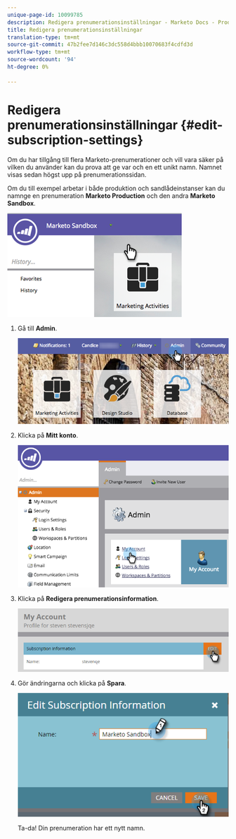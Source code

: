 ```yaml
---
unique-page-id: 10099785
description: Redigera prenumerationsinställningar - Marketo Docs - Produktdokumentation
title: Redigera prenumerationsinställningar
translation-type: tm+mt
source-git-commit: 47b2fee7d146c3dc558d4bbb10070683f4cdfd3d
workflow-type: tm+mt
source-wordcount: '94'
ht-degree: 0%

---
```



# Redigera prenumerationsinställningar {#edit-subscription-settings}

Om du har tillgång till flera Marketo-prenumerationer och vill vara säker på vilken du använder kan du prova att ge var och en ett unikt namn. Namnet visas sedan högst upp på prenumerationssidan.

Om du till exempel arbetar i både produktion och sandlådeinstanser kan du namnge en prenumeration **Marketo Production** och den andra **Marketo Sandbox**.

![](assets/image2016-4-8-14-3a34-3a28.png)

1. Gå till **Admin**.

   ![](assets/adminhand-1.png)

1. Klicka på **Mitt konto**.

   ![](assets/image2015-6-23-15-3a16-3a52.png)

1. Klicka på **Redigera prenumerationsinformation**.

   ![](assets/image2016-5-24-10-3a34-3a32.png)

1. Gör ändringarna och klicka på **Spara**.

   ![](assets/image2016-5-24-10-3a40-3a6.png)

   Ta-da! Din prenumeration har ett nytt namn.

